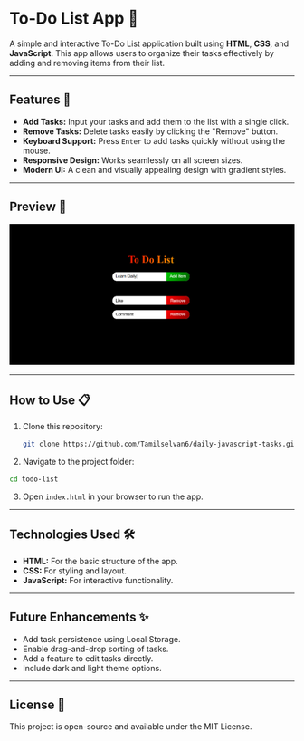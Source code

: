 # To-Do List App 📝

A simple and interactive To-Do List application built using **HTML**, **CSS**, and **JavaScript**. This app allows users to organize their tasks effectively by adding and removing items from their list.

---

## Features 🚀

- **Add Tasks:** Input your tasks and add them to the list with a single click.
- **Remove Tasks:** Delete tasks easily by clicking the "Remove" button.
- **Keyboard Support:** Press `Enter` to add tasks quickly without using the mouse.
- **Responsive Design:** Works seamlessly on all screen sizes.
- **Modern UI:** A clean and visually appealing design with gradient styles.

---

## Preview 👀

![To-Do List App Screenshot](screenshot.png)

---

## How to Use 📋

1. Clone this repository:
   ```bash
   git clone https://github.com/Tamilselvan6/daily-javascript-tasks.git
   ```
2. Navigate to the project folder:
  ```bash
  cd todo-list
  ```
3. Open `index.html` in your browser to run the app.

---

## Technologies Used 🛠️

- **HTML:** For the basic structure of the app.
- **CSS:** For styling and layout.
- **JavaScript:** For interactive functionality.

---

## Future Enhancements ✨

- Add task persistence using Local Storage.
- Enable drag-and-drop sorting of tasks.
- Add a feature to edit tasks directly.
- Include dark and light theme options.

---

## License 📜

This project is open-source and available under the MIT License.

